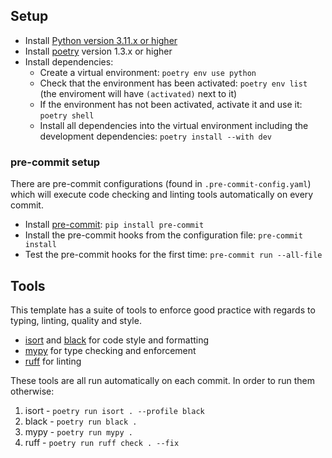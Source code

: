 ## Setup

- Install [Python version 3.11.x or higher](https://www.python.org/downloads/)
- Install [poetry](https://python-poetry.org/) version 1.3.x or higher
- Install dependencies:
    - Create a virtual environment: `poetry env use python`
    - Check that the environment has been activated: `poetry env list` (the enviroment will have `(activated)` next to it)
    - If the environment has not been activated, activate it and use it: `poetry shell`
    - Install all dependencies into the virtual environment including the development dependencies: `poetry install --with dev`

### pre-commit setup

There are pre-commit configurations (found in `.pre-commit-config.yaml`) which will execute code checking and linting tools automatically on every commit.

- Install [pre-commit](https://github.com/pre-commit/pre-commit): `pip install pre-commit`
- Install the pre-commit hooks from the configuration file: `pre-commit install`
- Test the pre-commit hooks for the first time: `pre-commit run --all-file`

## Tools

This template has a suite of tools to enforce good practice with regards to typing, linting, quality and style.

- [isort](https://pycqa.github.io/isort/) and [black](https://github.com/psf/black) for code style and formatting
- [mypy](https://mypy-lang.org/) for type checking and enforcement
- [ruff](https//beta.ruff.rs/docs/) for linting

These tools are all run automatically on each commit. In order to run them otherwise:

1. isort - `poetry run isort . --profile black`
2. black - `poetry run black .`
3. mypy - `poetry run mypy .`
4. ruff - `poetry run ruff check . --fix`
